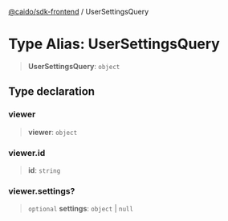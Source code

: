 [@caido/sdk-frontend](../index.md) / UserSettingsQuery

# Type Alias: UserSettingsQuery

> **UserSettingsQuery**: `object`

## Type declaration

### viewer

> **viewer**: `object`

### viewer.id

> **id**: `string`

### viewer.settings?

> `optional` **settings**: `object` \| `null`
